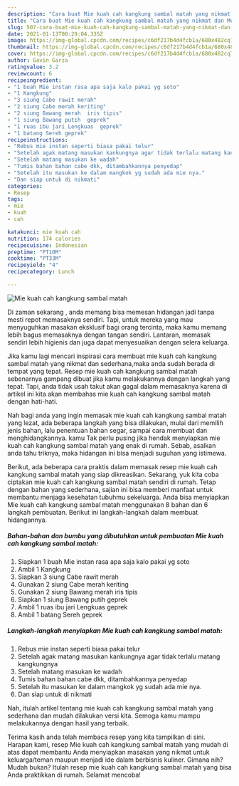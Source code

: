 ```yaml
---
description: "Cara buat Mie kuah cah kangkung sambal matah yang nikmat dan Mudah Dibuat"
title: "Cara buat Mie kuah cah kangkung sambal matah yang nikmat dan Mudah Dibuat"
slug: 507-cara-buat-mie-kuah-cah-kangkung-sambal-matah-yang-nikmat-dan-mudah-dibuat
date: 2021-01-13T00:29:04.335Z
image: https://img-global.cpcdn.com/recipes/c6df217b4d4fcb1a/680x482cq70/mie-kuah-cah-kangkung-sambal-matah-foto-resep-utama.jpg
thumbnail: https://img-global.cpcdn.com/recipes/c6df217b4d4fcb1a/680x482cq70/mie-kuah-cah-kangkung-sambal-matah-foto-resep-utama.jpg
cover: https://img-global.cpcdn.com/recipes/c6df217b4d4fcb1a/680x482cq70/mie-kuah-cah-kangkung-sambal-matah-foto-resep-utama.jpg
author: Gavin Garza
ratingvalue: 3.2
reviewcount: 6
recipeingredient:
- "1 buah Mie instan rasa apa saja kalo pakai yg soto"
- "1 Kangkung"
- "3 siung Cabe rawit merah"
- "2 siung Cabe merah keriting"
- "2 siung Bawang merah  iris tipis"
- "1 siung Bawang putih  geprek"
- "1 ruas ibu jari Lengkuas  geprek"
- "1 batang Sereh geprek"
recipeinstructions:
- "Rebus mie instan seperti biasa pakai telur"
- "Setelah agak matang masukan kankungnya agar tidak terlalu matang kangkungnya"
- "Setelah matang masukan ke wadah"
- "Tumis bahan bahan cabe dkk, ditambahkannya penyedap"
- "Setelah itu masukan ke dalam mangkok yg sudah ada mie nya."
- "Dan siap untuk di nikmati"
categories:
- Resep
tags:
- mie
- kuah
- cah

katakunci: mie kuah cah 
nutrition: 174 calories
recipecuisine: Indonesian
preptime: "PT10M"
cooktime: "PT33M"
recipeyield: "4"
recipecategory: Lunch

---
```



![Mie kuah cah kangkung sambal matah](https://img-global.cpcdn.com/recipes/c6df217b4d4fcb1a/680x482cq70/mie-kuah-cah-kangkung-sambal-matah-foto-resep-utama.jpg)

Di zaman  sekarang , anda memang bisa memesan hidangan jadi tanpa mesti repot memasaknya sendiri. Tapi, untuk mereka yang mau menyuguhkan masakan eksklusif bagi orang tercinta, maka kamu memang lebih bagus memasaknya dengan tangan sendiri. Lantaran, memasak sendiri lebih higienis dan juga dapat menyesuaikan dengan selera keluarga.

Jika kamu lagi mencari inspirasi cara membuat mie kuah cah kangkung sambal matah yang nikmat dan sederhana,maka anda sudah berada di tempat yang tepat. Resep mie kuah cah kangkung sambal matah  sebenarnya gampang dibuat jika kamu melakukannya dengan langkah yang tepat. Tapi, anda tidak usah takut akan gagal dalam memasaknya 
karena di artikel ini kita akan membahas mie kuah cah kangkung sambal matah dengan hati-hati.  



Nah bagi anda yang ingin memasak mie kuah cah kangkung sambal matah yang lezat, ada beberapa langkah yang bisa dilakukan, mulai dari memilih jenis bahan, lalu penentuan bahan segar, sampai cara membuat dan menghidangkannya. kamu Tak perlu pusing jika hendak menyiapkan mie kuah cah kangkung sambal matah yang enak di rumah. Sebab, asalkan anda  tahu triknya, maka hidangan ini bisa menjadi suguhan yang istimewa.

Berikut, ada beberapa cara praktis  dalam memasak resep mie kuah cah kangkung sambal matah yang siap dikreasikan. Sekarang, yuk kita coba ciptakan mie kuah cah kangkung sambal matah sendiri di rumah. Tetap dengan bahan yang sederhana, sajian ini bisa memberi manfaat untuk membantu menjaga kesehatan tubuhmu sekeluarga. Anda bisa menyiapkan Mie kuah cah kangkung sambal matah menggunakan 8 bahan dan 6 langkah pembuatan. Berikut ini langkah-langkah dalam membuat hidangannya.

<!--inarticleads1-->

##### Bahan-bahan dan bumbu yang dibutuhkan untuk pembuatan Mie kuah cah kangkung sambal matah:

1. Siapkan 1 buah Mie instan rasa apa saja kalo pakai yg soto
1. Ambil 1 Kangkung
1. Siapkan 3 siung Cabe rawit merah
1. Gunakan 2 siung Cabe merah keriting
1. Gunakan 2 siung Bawang merah  iris tipis
1. Siapkan 1 siung Bawang putih  geprek
1. Ambil 1 ruas ibu jari Lengkuas  geprek
1. Ambil 1 batang Sereh geprek




<!--inarticleads2-->

##### Langkah-langkah menyiapkan Mie kuah cah kangkung sambal matah:

1. Rebus mie instan seperti biasa pakai telur
1. Setelah agak matang masukan kankungnya agar tidak terlalu matang kangkungnya
1. Setelah matang masukan ke wadah
1. Tumis bahan bahan cabe dkk, ditambahkannya penyedap
1. Setelah itu masukan ke dalam mangkok yg sudah ada mie nya.
1. Dan siap untuk di nikmati




Nah, itulah artikel tentang  mie kuah cah kangkung sambal matah  yang sederhana dan mudah dilakukan versi kita. Semoga kamu mampu melakukannya dengan hasil yang terbaik. 

Terima kasih anda telah membaca resep yang kita tampilkan di sini. Harapan kami, resep  Mie kuah cah kangkung sambal matah yang mudah di atas dapat membantu Anda menyiapkan masakan yang nikmat untuk keluarga/teman maupun menjadi ide dalam berbisnis kuliner. Gimana nih? Mudah bukan? Itulah resep mie kuah cah kangkung sambal matah yang bisa Anda praktikkan di rumah. Selamat mencoba!

